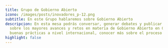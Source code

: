 ```yaml
---
title: Grupo de Gobierno Abierto
icono: /images/posts/inovadores_p-12.png
subtitle: En este Grupo hablaremos sobre Gobierno Abierto
descripcion: En esta mesa podrás conversar, generar debates y publicar insumos
  sobre los mayores avances y retos en materia de Gobierno Abierto en Guatemala,
  buenas prácticas a nivel internacional, conocer más sobre el proceso y más.
highlight: false
---
```

